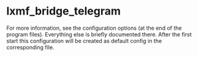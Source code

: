 # lxmf_bridge_telegram
For more information, see the configuration options (at the end of the program files). Everything else is briefly documented there. After the first start this configuration will be created as default config in the corresponding file.

